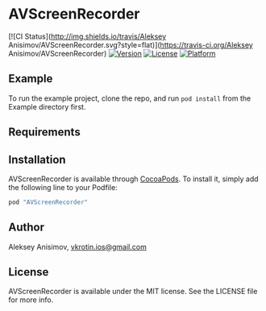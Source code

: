 # AVScreenRecorder

[![CI Status](http://img.shields.io/travis/Aleksey Anisimov/AVScreenRecorder.svg?style=flat)](https://travis-ci.org/Aleksey Anisimov/AVScreenRecorder)
[![Version](https://img.shields.io/cocoapods/v/AVScreenRecorder.svg?style=flat)](http://cocoapods.org/pods/AVScreenRecorder)
[![License](https://img.shields.io/cocoapods/l/AVScreenRecorder.svg?style=flat)](http://cocoapods.org/pods/AVScreenRecorder)
[![Platform](https://img.shields.io/cocoapods/p/AVScreenRecorder.svg?style=flat)](http://cocoapods.org/pods/AVScreenRecorder)

## Example

To run the example project, clone the repo, and run `pod install` from the Example directory first.

## Requirements

## Installation

AVScreenRecorder is available through [CocoaPods](http://cocoapods.org). To install
it, simply add the following line to your Podfile:

```ruby
pod "AVScreenRecorder"
```

## Author

Aleksey Anisimov, vkrotin.ios@gmail.com

## License

AVScreenRecorder is available under the MIT license. See the LICENSE file for more info.
